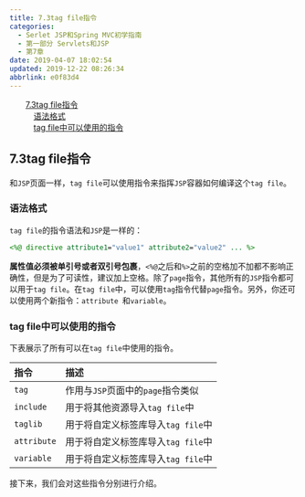 ```yaml
---
title: 7.3tag file指令
categories: 
  - Serlet JSP和Spring MVC初学指南
  - 第一部分 Servlets和JSP
  - 第7章
date: 2019-04-07 18:02:54
updated: 2019-12-22 08:26:34
abbrlink: e0f83d4
---
```

<div id='my_toc'><a href="/JavaReadingNotes/e0f83d4/#7-3tag-file指令" class="header_2">7.3tag file指令</a><br><a href="/JavaReadingNotes/e0f83d4/#语法格式" class="header_3">语法格式</a><br><a href="/JavaReadingNotes/e0f83d4/#tag-file中可以使用的指令" class="header_3">tag file中可以使用的指令</a><br></div>
<style>.header_1{margin-left: 1em;}.header_2{margin-left: 2em;}.header_3{margin-left: 3em;}.header_4{margin-left: 4em;}.header_5{margin-left: 5em;}.header_6{margin-left: 6em;}</style>
<!--more-->
<script>if (navigator.platform.search('arm')==-1){document.getElementById('my_toc').style.display = 'none';}var e,p = document.getElementsByTagName('p');while (p.length>0) {e = p[0];e.parentElement.removeChild(e);}</script>

<!--end-->
## 7.3tag file指令 ##
和`JSP`页面一样，`tag file`可以使用指令来指挥`JSP`容器如何编译这个`tag file`。
### 语法格式 ###
`tag file`的指令语法和`JSP`是一样的：
```jsp
<%@ directive attribute1="value1" attribute2="value2" ... %>
```
**属性值必须被单引号或者双引号包裹**，`<%@`之后和`%>`之前的空格加不加都不影响正确性，但是为了可读性，建议加上空格。除了`page`指令，其他所有的`JSP`指令都可以用于`tag file`。在`tag file`中，可以使用`tag`指令代替`page`指令。另外，你还可以使用两个新指令：`attribute `和`variable`。
### tag file中可以使用的指令 ###
下表展示了所有可以在`tag file`中使用的指令。

|指令|描述|
|:---|:---|
|`tag`|作用与`JSP`页面中的`page`指令类似|
|`include`|用于将其他资源导入`tag file`中|
|`taglib`|用于将自定义标签库导入`tag file`中|
|`attribute`|用于将自定义标签库导入`tag file`中|
|`variable`|用于将自定义标签库导入`tag file`中|
接下来，我们会对这些指令分别进行介绍。



